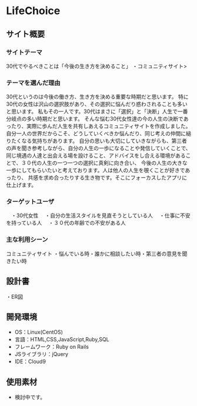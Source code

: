 # LifeChoice

## サイト概要
### サイトテーマ
30代でやるべきことは​「今後の生き方を決めること」
・コミュニティサイト>

### テーマを選んだ理由
30代というのは今後の働き方、生き方を決める重要な時期だと思います。
特に30代の女性は沢山の選択肢があり、その選択に悩んだり惑わされることも多いと思います。
私もその一人です。​30代はまさに「選択」と「決断」​人生で一番分岐点の多い時期だと思います。
そんな悩む30代女性達の今の人生の決断であったり、実際に歩んだ人生を共有しあえるコミュニティサイトを作成しました。
自分一人の世界だからこそ、どうしていくべきか悩んだり、同じ考えの仲間に縋りたくなる気持ちがあります。
自分の思いも大切にしていきながらも、第三者の声を聞き参考しながら、自分の人生の一歩になることや発信していくことで、
同じ境遇の人達と出会える場を設けること、アドバイスをし合える環境があることで、３０代の人生の一つ一つの選択に真剣に向き合い、
今後の人生の大きな一歩にしてもらいたいと考えております。人は他人の人生を覗くことが好きであったり、
共感を求め合ったりする生き物です。​そこにフォーカスしたアプリに仕上げます。

### ターゲットユーザ
　・30代女性
　・自分の生活スタイルを見直そうとしている人
　・仕事に不安を持っている人
　・３０代の年齢での不安がある人

### 主な利用シーン
コミュニティサイト
・悩んでいる時・誰かに相談したい時・第三者の意見を聞きたい時

## 設計書
・ER図

## 開発環境
- OS：Linux(CentOS)
- 言語：HTML,CSS,JavaScript,Ruby,SQL
- フレームワーク：Ruby on Rails
- JSライブラリ：jQuery
- IDE：Cloud9

## 使用素材
- 検討中です。



